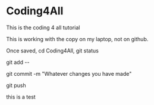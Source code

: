 # Coding4All
This is the coding 4 all tutorial

This is working with the copy on my laptop, not on github.

Once saved, cd Coding4All, git status

git add --

git commit -m "Whatever changes you have made"

git push

this is a test
